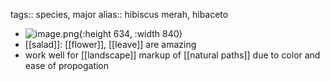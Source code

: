 tags:: species, major
alias:: hibiscus merah, hibaceto

- ![image.png](https://peach-geographical-bat-397.mypinata.cloud/ipfs/QmQFiFkgSjYYddS4Q89FB482hR63dazh5cfE7jsoYDamFn){:height 634, :width 840}
- [[salad]]: [[flower]], [[leave]] are amazing
- work well for [[landscape]] markup of [[natural paths]] due to color and ease of propogation